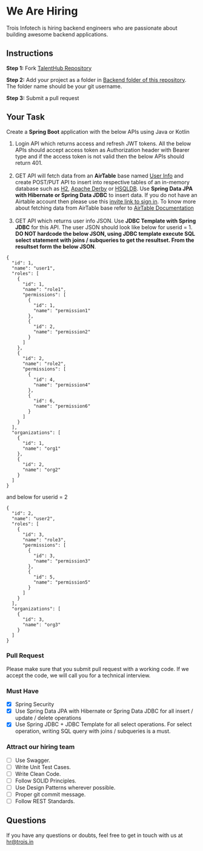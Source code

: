 # We Are Hiring
Trois Infotech is hiring backend engineers who are passionate about building awesome backend applications.

## Instructions
**Step 1:** Fork [TalentHub Repository](https://github.com/troisinfotech/TalentHub)
 
 **Step 2:** Add your project as a folder in [Backend folder of this repository](https://github.com/troisinfotech/TalentHub/tree/master/Backend). The folder name should be your git username.
 
 **Step 3:** Submit a pull request 

## Your Task

Create a **Spring Boot** application with the below APIs using Java or Kotlin
1. Login API which returns access and refresh JWT tokens. All the below APIs should accept access token as Authorization header with Bearer type and if the access token is not valid then the below APIs should return 401.
<br/><br/>
1. GET API will fetch data from an **AirTable** base named [User Info](https://airtable.com/shr1ODP9VptJACdyH) and create POST/PUT API to insert into respective tables of an in-memory database such as [H2](http://www.h2database.com/html/main.html), [Apache Derby](https://db.apache.org/derby/) or [HSQLDB](http://hsqldb.org/). Use **Spring Data JPA with Hibernate or Spring Data JDBC** to insert data. If you do not have an Airtable account then please use this [invite link to sign in](https://airtable.com/invite/r/FxjRTkQG). To know more about fetching data from AirTable base refer to [AirTable Documentation](https://airtable.com/api)
<br/><br/>
1. GET API which returns user info JSON. Use **JDBC Template with Spring JDBC** for this API. The user JSON should look like below for userid = 1. **DO NOT hardcode the below JSON, using JDBC template execute SQL select statement with joins / subqueries to get the resultset. From the resultset form the below JSON**.

```
{
  "id": 1,
  "name": "user1",
  "roles": [
    {
      "id": 1,
      "name": "role1",
      "permissions": [
        {
          "id": 1,
          "name": "permission1"
        },
        {
          "id": 2,
          "name": "permission2"
        }
      ]
    },
    {
      "id": 2,
      "name": "role2",
      "permissions": [
        {
          "id": 4,
          "name": "permission4"
        },
        {
          "id": 6,
          "name": "permission6"
        }
      ]
    }
  ],
  "organizations": [
    {
      "id": 1,
      "name": "org1"
    },
    {
      "id": 2,
      "name": "org2"
    }
  ]
}
```
and below for userid = 2
```
{
  "id": 2,
  "name": "user2",
  "roles": [
    {
      "id": 3,
      "name": "role3",
      "permissions": [
        {
          "id": 3,
          "name": "permission3"
        },
        {
          "id": 5,
          "name": "permission5"
        }
      ]
    }
  ],
  "organizations": [
    {
      "id": 3,
      "name": "org3"
    }
  ]
}
```
### Pull Request
Please make sure that you submit pull request with a working code. 
If we accept the code, we will call you for a technical interview.

### Must Have
- [x] Spring Security
- [x] Use Spring Data JPA with Hibernate or Spring Data JDBC for all insert / update / delete operations
- [x] Use Spring JDBC + JDBC Template for all select operations. For select operation, writing SQL query with joins / subqueries is a must.

### Attract our hiring team
- [ ] Use Swagger.
- [ ] Write Unit Test Cases.
- [ ] Write Clean Code.
- [ ] Follow SOLID Principles.
- [ ] Use Design Patterns wherever possible.
- [ ] Proper git commit message.
- [ ] Follow REST Standards.

## Questions
If you have any questions or doubts, feel free to get in touch with us at hr@trois.in
